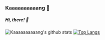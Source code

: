 ### Kaaaaaaaaaang 🌱
##### Hi, there! 👋

![Kaaaaaaaaaang's github stats](https://github-readme-stats.vercel.app/api?username=Kaaaaaaaaaang&show_icons=true)
[![Top Langs](https://github-readme-stats.vercel.app/api/top-langs/?username=Kaaaaaaaaaang&layout=compact)](https://github.com/Kaaaaaaaaaang/github-readme-stats)

